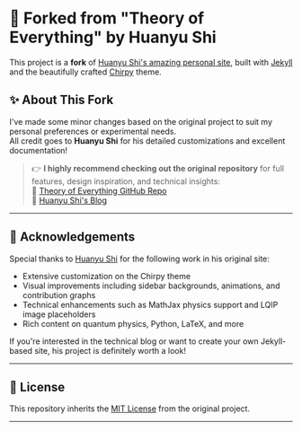 # 🌌 Forked from "Theory of Everything" by Huanyu Shi

This project is a **fork** of [Huanyu Shi's amazing personal site](https://huanyushi.github.io/), built with [Jekyll](https://jekyllrb.com/) and the beautifully crafted [Chirpy](https://github.com/cotes2020/jekyll-theme-chirpy/) theme.

## ✨ About This Fork

I've made some minor changes based on the original project to suit my personal preferences or experimental needs.  
All credit goes to **Huanyu Shi** for his detailed customizations and excellent documentation!

> 👉 **I highly recommend checking out the original repository** for full features, design inspiration, and technical insights:  
> 🔗 [Theory of Everything GitHub Repo](https://github.com/huanyushi/huanyushi.github.io)  
> 📘 [Huanyu Shi's Blog](https://huanyushi.github.io/)

---

## 🙏 Acknowledgements

Special thanks to [Huanyu Shi](https://huanyushi.github.io/) for the following work in his original site:

- Extensive customization on the Chirpy theme
- Visual improvements including sidebar backgrounds, animations, and contribution graphs
- Technical enhancements such as MathJax physics support and LQIP image placeholders
- Rich content on quantum physics, Python, LaTeX, and more

If you're interested in the technical blog or want to create your own Jekyll-based site, his project is definitely worth a look!

---

## 📄 License

This repository inherits the [MIT License](LICENSE) from the original project.

---
